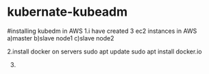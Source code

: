 # kubernate-kubeadm
#installing kubedm  in AWS
1.i have created 3 ec2 instances in AWS
   a)master 
   b)slave   node1
   c)slave node2

2.install docker  on servers 
   sudo apt  update
   sudo apt  install docker.io
   
3.   
